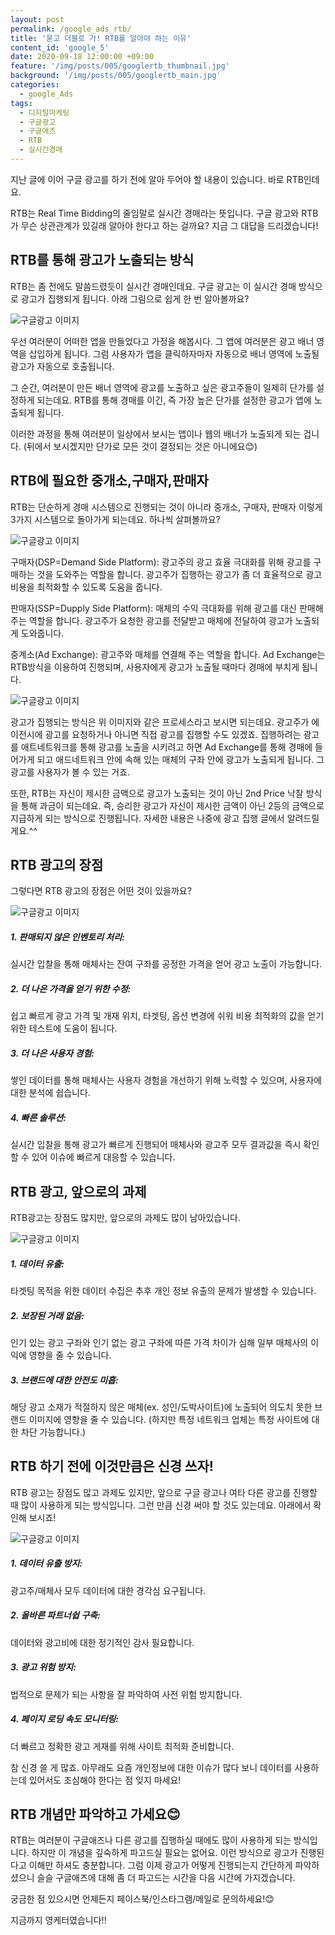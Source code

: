 ```yaml
---
layout: post
permalink: /google_ads_rtb/
title: '묻고 더블로 가! RTB를 알아야 하는 이유'
content_id: 'google_5'
date: 2020-09-18 12:00:00 +09:00
feature: '/img/posts/005/googlertb_thumbnail.jpg'
background: '/img/posts/005/googlertb_main.jpg'
categories:  
  - google_Ads
tags:
  - 디지털마케팅
  - 구글광고
  - 구글애즈
  - RTB
  - 실시간경매
---
```


지난 글에 이어 구글 광고를 하기 전에 알아 두어야 할 내용이 있습니다. 바로 RTB인데요.

RTB는 Real Time Bidding의 줄임말로 실시간 경매라는 뜻입니다. 구글 광고와 RTB가 무슨 상관관계가 있길래 알아야 한다고 하는 걸까요? 지금 그 대답을 드리겠습니다!

## **RTB를 통해 광고가 노출되는 방식** ##

RTB는 좀 전에도 말씀드렸듯이 실시간 경매인데요. 구글 광고는 이 실시간 경매 방식으로 광고가 집행되게 됩니다. 아래 그림으로 쉽게 한 번 알아볼까요?

![구글광고 이미지](/img/posts/005/001.jpg)

우선 여러분이 어떠한 앱을 만들었다고 가정을 해봅시다. 그 앱에 여러분은 광고 배너 영역을 삽입하게 됩니다. 그럼 사용자가 앱을 클릭하자마자 자동으로 배너 영역에 노출될 광고가 자동으로 호출됩니다.

그 순간, 여러분이 만든 배너 영역에 광고를 노출하고 싶은 광고주들이 일제히 단가를 설정하게 되는데요. RTB를 통해 경매를 이긴, 즉 가장 높은 단가를 설정한 광고가 앱에 노출되게 됩니다.

이러한 과정을 통해 여러분이 일상에서 보시는 앱이나 웹의 배너가 노출되게 되는 겁니다. (뒤에서 보시겠지만 단가로 모든 것이 결정되는 것은 아니에요😊)

## **RTB에 필요한 중개소,구매자,판매자** ##

RTB는 단순하게 경매 시스템으로 진행되는 것이 아니라 중개소, 구매자, 판매자 이렇게 3가지 시스템으로 돌아가게 되는데요. 하나씩 살펴볼까요?

![구글광고 이미지](/img/posts/005/002.jpg)

구매자(DSP=Demand Side Platform): 광고주의 광고 효율 극대화를 위해 광고를 구매하는 것을 도와주는 역할을 합니다. 광고주가 집행하는 광고가 좀 더 효율적으로 광고 비용을 최적화할 수 있도록 도움을 줍니다.

판매자(SSP=Dupply Side Platform): 매체의 수익 극대화를 위해 광고를 대신 판매해주는 역할을 합니다. 광고주가 요청한 광고를 전달받고 매체에 전달하여 광고가 노출되게 도와줍니다.

중계소(Ad Exchange): 광고주와 매체를 연결해 주는 역할을 합니다. Ad Exchange는 RTB방식을 이용하여 진행되며, 사용자에게 광고가 노출될 때마다 경매에 부치게 됩니다.

![구글광고 이미지](/img/posts/005/003.jpg)

광고가 집행되는 방식은 위 이미지와 같은 프로세스라고 보시면 되는데요. 광고주가 에이전시에 광고를 요청하거나 아니면 직접 광고를 집행할 수도 있겠죠. 집행하려는 광고를 애트네트워크를 통해 광고를 노출을 시키려고 하면 Ad Exchange를 통해 경매에 들어가게 되고 애드네트워크 안에 속해 있는 매체의 구좌 안에 광고가 노출되게 됩니다. 그 광고를 사용자가 볼 수 있는 거죠.

또한, RTB는 자신이 제시한 금액으로 광고가 노출되는 것이 아닌 2nd Price 낙찰 방식을 통해 과금이 되는데요. 즉, 승리한 광고가 자신이 제시한 금액이 아닌 2등의 금액으로 지급하게 되는 방식으로 진행됩니다. 자세한 내용은 나중에 광고 집행 글에서 알려드릴게요.^^

## **RTB 광고의 장점** ##

그렇다면 RTB 광고의 장점은 어떤 것이 있을까요?

![구글광고 이미지](/img/posts/005/004.jpg)

<h5>1. 판매되지 않은 인벤토리 처리:</h5> 실시간 입찰을 통해 매체사는 잔여 구좌를 공정한 가격을 얻어 광고 노출이 가능합니다.

<h5>2. 더 나은 가격을 얻기 위한 수정:</h5> 쉽고 빠르게 광고 가격 및 개재 위치, 타겟팅, 옵션 변경에 쉬워 비용 최적화의 값을 얻기 위한 테스트에 도움이 됩니다.

<h5>3. 더 나은 사용자 경험:</h5> 쌓인 데이터를 통해 매체사는 사용자 경험을 개선하기 위해 노력할 수 있으며, 사용자에 대한 분석에 쉽습니다.

<h5>4. 빠른 솔루션:</h5> 실시간 입찰을 통해 광고가 빠르게 진행되어 매체사와 광고주 모두 결과값을 즉시 확인할 수 있어 이슈에 빠르게 대응할 수 있습니다.

## **RTB 광고, 앞으로의 과제** ##

RTB광고는 장점도 많지만, 앞으로의 과제도 많이 남아있습니다.

![구글광고 이미지](/img/posts/005/005.jpg)

<h5>1. 데이터 유출:</h5> 타겟팅 목적을 위한 데이터 수집은 추후 개인 정보 유출의 문제가 발생할 수 있습니다.

<h5>2. 보장된 거래 없음:</h5> 인기 있는 광고 구좌와 인기 없는 광고 구좌에 따른 가격 차이가 심해 일부 매체사의 이익에 영향을 줄 수 있습니다.

<h5>3. 브랜드에 대한 안전도 미흡:</h5> 해당 광고 소재가 적절하지 않은 매체(ex. 성인/도박사이트)에 노출되어 의도치 못한 브랜드 이미지에 영향을 줄 수 있습니다. (하지만 특정 네트워크 업체는 특정 사이트에 대한 차단 가능합니다.)

## **RTB 하기 전에 이것만큼은 신경 쓰자!** ##

RTB 광고는 장점도 많고 과제도 있지만, 앞으로 구글 광고나 여타 다른 광고를 진행할 때 많이 사용하게 되는 방식입니다. 그런 만큼 신경 써야 할 것도 있는데요. 아래에서 확인해 보시죠!

![구글광고 이미지](/img/posts/005/006.jpg)

<h5>1. 데이터 유출 방지:</h5> 광고주/매체사 모두 데이터에 대한 경각심 요구됩니다.

<h5>2. 올바른 파트너쉽 구축:</h5> 데이터와 광고비에 대한 정기적인 감사 필요합니다.

<h5>3. 광고 위험 방지:</h5> 법적으로 문제가 되는 사항을 잘 파악하여 사전 위험 방지합니다.

<h5>4. 페이지 로딩 속도 모니터링:</h5> 더 빠르고 정확한 광고 게재를 위해 사이트 최적화 준비합니다.

참 신경 쓸 게 많죠. 아무래도 요즘 개인정보에 대한 이슈가 많다 보니 데이터를 사용하는데 있어서도 조심해야 한다는 점 잊지 마세요!

## **RTB 개념만 파악하고 가세요😊** ##

RTB는 여러분이 구글애즈나 다른 광고를 집행하실 때에도 많이 사용하게 되는 방식입니다. 하지만 이 개념을 깊숙하게 파고드실 필요는 없어요. 이런 방식으로 광고가 진행된다고 이해만 하셔도 충분합니다. 그럼 이제 광고가 어떻게 진행되는지 간단하게 파악하셨으니 슬슬 구글애즈에 대해 좀 더 파고드는 시간을 다음 시간에 가지겠습니다.

궁금한 점 있으시면 언제든지 페이스북/인스타그램/메일로 문의하세요!😊 

지금까지 영케터였습니다!!

